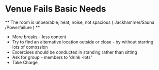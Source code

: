 
# Venue Fails Basic Needs

** The room is unbearable; heat, noise, not spacious ( Jackhammer/Sauna /Powerfailure ) **

* More breaks - less content 
* Try to find an alternative location outside or close - by without starring lots of comossion 
* Excercises should be conducted in standing rather than sitting
* Ask for group - members to 'drink -lots' 
* Take Charge